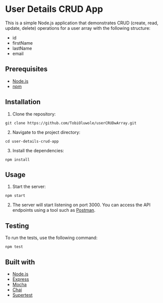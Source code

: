 # User Details CRUD App

This is a simple Node.js application that demonstrates CRUD (create, read, update, delete) operations for a user array with the following structure:

- id
- firstName
- lastName
- email

## Prerequisites

- [Node.js](https://nodejs.org/)
- [npm](https://www.npmjs.com/)

## Installation

1. Clone the repository:

```
git clone https://github.com/TobiOluwole/userCRUDwArray.git
```

2. Navigate to the project directory:

```
cd user-details-crud-app
```

3. Install the dependencies:

```
npm install
```


## Usage

1. Start the server:

```
npm start
```


2. The server will start listening on port 3000. You can access the API endpoints using a tool such as [Postman](https://www.postman.com/).

## Testing

To run the tests, use the following command:

```
npm test
```

## Built with

- [Node.js](https://nodejs.org/)
- [Express](https://expressjs.com/)
- [Mocha](https://mochajs.org/)
- [Chai](https://www.chaijs.com/)
- [Supertest](https://www.npmjs.com/package/supertest)


